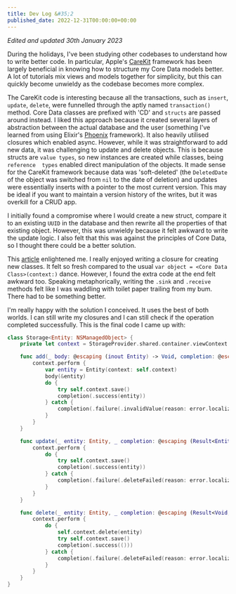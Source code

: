 ```yaml
---
title: Dev Log &#35;2
published_date: 2022-12-31T00:00:00+00:00
---
```


*Edited and updated 30th January 2023*

During the holidays, I've been studying other codebases to understand how to write better code. In particular, Apple's [CareKit](https://github.com/carekit-apple/CareKit) framework has been largely beneficial in knowing how to structure my Core Data models better. A lot of tutorials mix views and models together for simplicity, but this can quickly become unwieldy as the codebase becomes more complex.

The CareKit code is interesting because all the transactions, such as `insert`, `update`, `delete`, were funnelled through the aptly named `transaction()` method. Core Data classes are prefixed with 'CD' and `structs` are passed around instead. I liked this approach because it created several layers of abstraction between the actual database and the user (something I've learned from using Elixir's [Phoenix](https://www.phoenixframework.org) framework). It also heavily utilised closures which enabled async. However, while it was straightforward to add new data, it was challenging to update and delete objects. This is because structs are `value types`, so new instances are created while classes, being `reference  types` enabled direct manipulation of the objects. It made sense for the CareKit framework because data was 'soft-deleted' (the `DeletedDate` of the object was switched from `nil` to the date of deletion) and updates were essentially inserts with a pointer to the most current version. This may be ideal if you want to maintain a version history of the writes, but it was overkill for a CRUD app.

I initially found a compromise where I would create a new struct,  compare it to an existing `UUID` in the database and then rewrite all the properties of that existing object. However, this was unwieldy because it felt awkward to write the update logic. I also felt that this was against the principles of Core Data, so I thought there could be a better solution.

This [article](https://obscuredpixels.com/combining-core-data-with-generics) enlightened me. I really enjoyed writing a closure for creating new classes. It felt so fresh compared to the usual `var object = <Core Data Class>(context:)` dance. However, I found the extra code at the end felt awkward too. Speaking metaphorically, writing the `.sink` and `.receive` methods felt like I was waddling with toilet paper trailing from my bum. There had to be something better.

I'm really happy with the solution I conceived. It uses the best of both worlds. I can still write my closures and I can still check if the operation completed successfully. This is the final code I came up with:

```swift
class Storage<Entity: NSManagedObject> {
    private let context = StorageProvider.shared.container.viewContext

    func add(_ body: @escaping (inout Entity) -> Void, completion: @escaping (Result<Entity, StorageError>) -> Void) {
        context.perform {
            var entity = Entity(context: self.context)
            body(&entity)
            do {
                try self.context.save()
                completion(.success(entity))
            } catch {
                completion(.failure(.invalidValue(reason: error.localizedDescription)))
            }
        }
    }

    func update(_ entity: Entity, _ completion: @escaping (Result<Entity, StorageError>) -> Void) {
        context.perform {
            do {
                try self.context.save()
                completion(.success(entity))
            } catch {
                completion(.failure(.deleteFailed(reason: error.localizedDescription)))
            }
        }
    }

    func delete(_ entity: Entity, _ completion: @escaping (Result<Void, StorageError>) -> Void) {
        context.perform {
            do {
                self.context.delete(entity)
                try self.context.save()
                completion(.success(()))
            } catch {
                completion(.failure(.deleteFailed(reason: error.localizedDescription)))
            }
        }
    }
}
```
